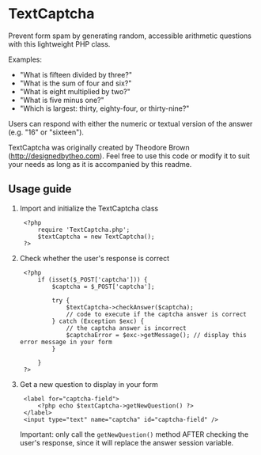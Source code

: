 TextCaptcha
===========

Prevent form spam by generating random, accessible arithmetic questions with this lightweight PHP class.

Examples:

* "What is fifteen divided by three?"
* "What is the sum of four and six?"
* "What is eight multiplied by two?"
* "What is five minus one?"
* "Which is largest: thirty, eighty-four, or thirty-nine?"

Users can respond with either the numeric or textual version of the answer (e.g. "16" or "sixteen").

TextCaptcha was originally created by Theodore Brown (http://designedbytheo.com). Feel free to use this code or modify it to suit your needs as long as it is accompanied by this readme.

Usage guide
-----------

1. Import and initialize the TextCaptcha class

        <?php
            require 'TextCaptcha.php';
            $textCaptcha = new TextCaptcha();
        ?>

2. Check whether the user's response is correct

        <?php
            if (isset($_POST['captcha'])) {
                $captcha = $_POST['captcha'];
        
                try {
                    $textCaptcha->checkAnswer($captcha);
                    // code to execute if the captcha answer is correct
                } catch (Exception $exc) {
                    // the captcha answer is incorrect
                    $captchaError = $exc->getMessage(); // display this error message in your form
                }

            }
        ?>

3. Get a new question to display in your form

        <label for="captcha-field">
            <?php echo $textCaptcha->getNewQuestion() ?>
        </label>
        <input type="text" name="captcha" id="captcha-field" />

    Important: only call the `getNewQuestion()` method AFTER checking the user's response, since it will replace the answer session variable.
